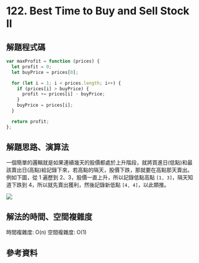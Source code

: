 # 122. Best Time to Buy and Sell Stock II

## 解題程式碼

```javascript
var maxProfit = function (prices) {
  let profit = 0;
  let buyPrice = prices[0];

  for (let i = 1; i < prices.length; i++) {
    if (prices[i] > buyPrice) {
      profit += prices[i] - buyPrice;
    }
    buyPrice = prices[i];
  }

  return profit;
};
```

## 解題思路、演算法

一個簡單的邏輯就是如果連續幾天的股價都處於上升階段，就將買進日(低點)和最該賣出日(高點)給記錄下來，若高點的隔天，股價下跌，那就要在高點那天賣出。例如下圖，從 1 遍歷到 2、3，股價一直上升，所以記錄低點高點 `[1, 3]`，隔天知道下跌到 4，所以就先賣出獲利，然後記錄新低點 `[4, 4]`，以此類推。

![](https://upload.cc/i1/2024/03/21/IoC3rz.jpg)

## 解法的時間、空間複雜度

時間複雜度: O(n)
空間複雜度: O(1)

## 參考資料
